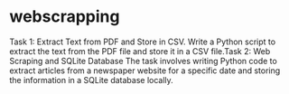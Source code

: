 # webscrapping
Task 1: Extract Text from PDF and Store in CSV.  Write a Python script to extract the text from the PDF file and store it in a CSV file.Task 2: Web Scraping and SQLite Database The task involves writing Python code to extract articles from a newspaper website for a specific date and storing the information in a SQLite database locally.
